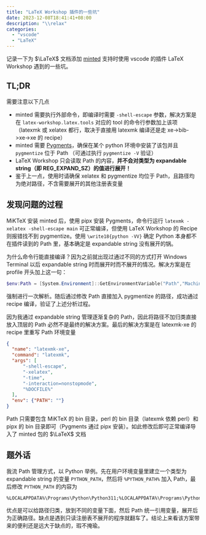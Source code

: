 ```yaml
---
title: "LaTeX Workshop 插件的一些坑"
date: 2023-12-08T18:41:41+08:00
description: "\\relax"
categories:
  - "vscode"
  - "LaTeX"
---
```


记录一下为 $\LaTeX$ 文档添加 [minted](https://ctan.org/pkg/minted) 支持时使用 vscode 的插件 LaTeX Workshop 遇到的一些坑。

## TL;DR

需要注意以下几点

* minted 需要执行外部命令，即编译时需要 `-shell-escape` 参数，解决方案是在 `latex-workshop.latex.tools` 对应的 tool 的命令行参数加上该项（latexmk 或 xelatex 都行，取决于直接用 latexmk 编译还是走 xe->bib->xe->xe 的 recipe）
* minted 需要 [Pygments](https://pygments.org/)，确保在某个 python 环境中安装了该包并且 `pygmentize` 位于 Path （可通过执行 `pygmentize -V` 验证）
* LaTeX Workshop 只会读取 Path 的内容，**并不会对类型为 expandable string（即 REG_EXPAND_SZ）的值进行展开！**
* 鉴于上一点，使用时请确保 xelatex 和 pygmentize 均位于 Path，且路径均为绝对路径，不含需要展开的其他注册表变量

## 发现问题的过程

MiKTeX 安装 minted 后，使用 pipx 安装 Pygments，命令行运行 `latexmk -xelatex -shell-escape main` 可正常编译，但使用 LaTeX Workshop 的 Recipe 则报错找不到 pygmentize。使用 `\write18{python -VV}` 确定 Python 本身都不在插件读到的 Path 里，基本确定是 expandable string 没有展开的锅。

为什么命令行能直接编译？因为之前就出现过通过不同的方式打开 Windows Terminal 以后 expandable string 时而展开时而不展开的情况。解决方案是在 profile 开头加上这一句：

```powershell
$env:Path = [System.Environment]::GetEnvironmentVariable("Path","Machine") + ";" + [System.Environment]::GetEnvironmentVariable("Path","User")
```

强制进行一次解析。随后通过修改 Path 直接加入 pygmentize 的路径，成功通过 recipe 编译，验证了上述分析过程。

因为我通过 expandable string 管理逐渐复杂的 Path，因此将路径不加归类直接放入顶层的 Path 必然不是最终的解决方案。最后的解决方案是在 latexmk-xe 的 recipe 里重写 Path 环境变量

```json
{
  "name": "latexmk-xe",
  "command": "latexmk",
  "args": [
      "-shell-escape",
      "-xelatex",
      "-time",
      "-interaction=nonstopmode",
      "%DOCFILE%"
  ],
  "env": {"PATH": ""}
}
```

Path 只需要包含 MiKTeX 的 bin 目录，perl 的 bin 目录（latexmk 依赖 perl）和 pipx 的 bin 目录即可（Pygments 通过 pipx 安装）。如此修改后即可正常编译导入了 minted 包的 $\LaTeX$ 文档

## 题外话

我流 Path 管理方式，以 Python 举例。先在用户环境变量里建立一个类型为 expandable string 的变量 `PYTHON_PATH`，然后将 `%PYTHON_PATH%` 加入 Path，最后修改 `PYTHON_PATH` 的内容为

```plain
%LOCALAPPDATA%\Programs\Python\Python311;%LOCALAPPDATA%\Programs\Python\Python311\Scripts;%USERPROFILE%\.local\bin
```

优点是可以给路径归类，放到不同的变量下面，然后 Path 统一引用变量，展开后为正确路径。缺点是遇到只读注册表不展开的程序就翻车了。结论上来看该方案带来的便利还是远大于缺点的，瑕不掩瑜。
